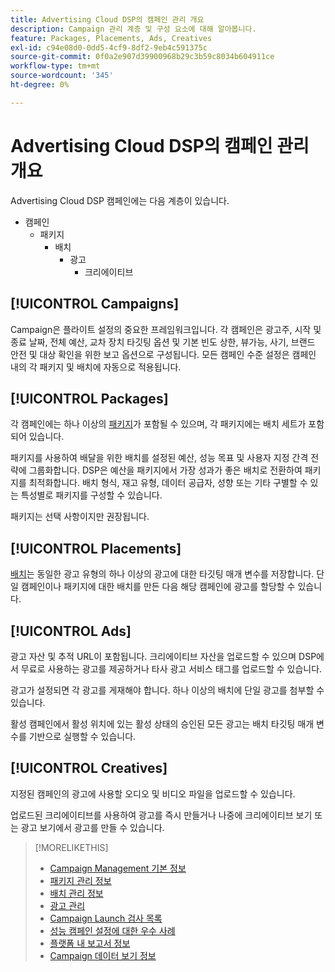 ```yaml
---
title: Advertising Cloud DSP의 캠페인 관리 개요
description: Campaign 관리 계층 및 구성 요소에 대해 알아봅니다.
feature: Packages, Placements, Ads, Creatives
exl-id: c94e08d0-0dd5-4cf9-8df2-9eb4c591375c
source-git-commit: 0f0a2e907d39900968b29c3b59c8034b604911ce
workflow-type: tm+mt
source-wordcount: '345'
ht-degree: 0%

---
```


# Advertising Cloud DSP의 캠페인 관리 개요

Advertising Cloud DSP 캠페인에는 다음 계층이 있습니다.

* 캠페인
   * 패키지
      * 배치
         * 광고
            * 크리에이티브

<!-- Do clients think in terms of insertion orders? If yes, then work in the following info.:
In Advertising Cloud DSP, an insertion order is represented as a campaign, and line items are represented as packages. Each package will include placements, which can use different strategies and tactics to deliver the line item requirements.
-->

## [!UICONTROL Campaigns]

[](/help/dsp/campaign-management/campaigns/campaign-about.md) Campaign은 플라이트 설정의 중요한 프레임워크입니다. 각 캠페인은 광고주, 시작 및 종료 날짜, 전체 예산, 교차 장치 타깃팅 옵션 및 기본 빈도 상한, 뷰가능, 사기, 브랜드 안전 및 대상 확인을 위한 보고 옵션으로 구성됩니다. 모든 캠페인 수준 설정은 캠페인 내의 각 패키지 및 배치에 자동으로 적용됩니다.

## [!UICONTROL Packages]

각 캠페인에는 하나 이상의 [패키지](/help/dsp/campaign-management/packages/package-about.md)가 포함될 수 있으며, 각 패키지에는 배치 세트가 포함되어 있습니다.

패키지를 사용하여 배달을 위한 배치를 설정된 예산, 성능 목표 및 사용자 지정 간격 전략에 그룹화합니다. DSP은 예산을 패키지에서 가장 성과가 좋은 배치로 전환하여 패키지를 최적화합니다. 배치 형식, 재고 유형, 데이터 공급자, 성향 또는 기타 구별할 수 있는 특성별로 패키지를 구성할 수 있습니다.

패키지는 선택 사항이지만 권장됩니다.

## [!UICONTROL Placements]

[배치](/help/dsp/campaign-management/placements/placement-about.md)는 동일한 광고 유형의 하나 이상의 광고에 대한 타깃팅 매개 변수를 저장합니다. 단일 캠페인이나 패키지에 대한 배치를 만든 다음 해당 캠페인에 광고를 할당할 수 있습니다.

## [!UICONTROL Ads]

[](/help/dsp/campaign-management/ads/ad-about.md) 광고 자산 및 추적 URL이 포함됩니다. 크리에이티브 자산을 업로드할 수 있으며 DSP에서 무료로 사용하는 광고를 제공하거나 타사 광고 서비스 태그를 업로드할 수 있습니다.

광고가 설정되면 각 광고를 게재해야 합니다. 하나 이상의 배치에 단일 광고를 첨부할 수 있습니다.

활성 캠페인에서 활성 위치에 있는 활성 상태의 승인된 모든 광고는 배치 타깃팅 매개 변수를 기반으로 실행할 수 있습니다.

## [!UICONTROL Creatives]

지정된 캠페인의 광고에 사용할 오디오 및 비디오 파일을 업로드할 수 있습니다.
<!-- add link to [About Creative Management](/help/dsp/campaign-management/creatives/creative-about.md) when it's available-->

업로드된 크리에이티브를 사용하여 광고를 즉시 만들거나 나중에 크리에이티브 보기 또는 광고 보기에서 광고를 만들 수 있습니다.

>[!MORELIKETHIS]
>
>* [Campaign Management 기본 정보](/help/dsp/campaign-management/campaigns/campaign-about.md)
>* [패키지 관리 정보](/help/dsp/campaign-management/packages/package-about.md)
>* [배치 관리 정보](/help/dsp/campaign-management/placements/placement-about.md)
>* [광고 관리](/help/dsp/campaign-management/ads/ad-about.md)
>* [Campaign Launch 검사 목록](/help/dsp/campaign-management/campaign-launch-checklist.md)
>* [성능 캠페인 설정에 대한 우수 사례](/help/dsp/optimization/campaign-best-practices-performance.md)
>* [플랫폼 내 보고서 정보](/help/dsp/campaign-management/reports/campaign-reports-about.md)
>* [Campaign 데이터 보기 정보](/help/dsp/campaign-management/reports/campaign-data-views-about.md)

